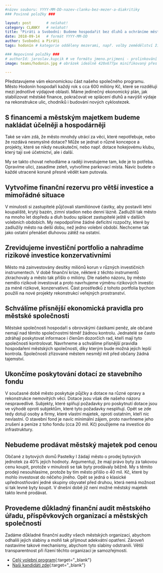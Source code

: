 ```yaml
---
#název souboru: YYYY-MM-DD-nazev-clanku-bez-mezer-a-diakritiky
### Povinné položky ###

layout: post       # nešahat!
category: CLANKY   # nešahat!
title: "Piráti a Svobodní: Budeme hospodařit bez dluhů a ochráníme městský majetek"
date: 2018-09-14   # formát YYYY-MM-DD
author: Svobodní a Piráti
tags: hodonín # kategorie odděleny mezerami, např. volby zemědělství životní-prostředí piráti (viz https://jihomoravsky.pirati.cz/tags/)

### Nepovinné položky ###
# authorId: jaroslav.kupcik # ve formátu jmeno.prijmeni - prolinkování s profilem přes uid
image: teams/hodonin.jpg # obrázek ideálně 420x677px minifikovaný přes https://tinypng.com/

---
```


Představujeme vám ekonomickou část našeho společného programu. Město Hodonín hospodaří každý rok s cca 600 milióny Kč, které se rozděluji mezi jednotlivé výdajové oblasti. Máme jedinečný ekonomický plán, jak stabilizovat městské finance, pokračovat ve splácení dluhů a navýšit výdaje na rekonstrukce ulic, chodníků i budování nových cyklostezek.

## S financemi a městským majetkem budeme nakládat účelněji a hospodárněji

Také se vám zdá, že město mnohdy utrácí za věci, které nepotřebuje, nebo že rozdává nesmyslné dotace? Může se jednat o různé koncepce a projekty, které se nikdy neuskuteční, nebo např. dotace hokejovému klubu, který tají své účetnictví, ale i další.

My se takto chovat nehodláme a raději investujeme tam, kde je to potřeba. Opravíme ulici, zasadíme zeleň, vytvoříme parkovací místa. Navíc budete o každé utracené koruně přesně vědět kam putovala.

## Vytvoříme finanční rezervu pro větší investice a mimořádné situace

V minulosti si zastupitelé půjčovali stamiliónové částky, aby postavili letní koupaliště, krytý bazén, zimní stadion nebo denní lázně. Zadlužili tak město na mnoho let dopředu a dluh budou splácet zastupitelé ještě v dalších volebních obdobích. My nepodpoříme žádné deficitní rozpočty, které by zadlužily město na delší dobu, než jedno volební období. Nechceme tak jako ostatní přenášet dluhovou zátěž na ostatní. 

## Zrevidujeme investiční portfolio a nahradíme rizikové investice konzervativními

Město má zainvestovány desítky miliónů korun v různých investičních instrumentech. V době finanční krize, některé z těchto instrumentů zkrachovaly a město tak přišlo o milióny. Dle našeho názoru, by město nemělo rizikově investovat a proto navrhujeme výměnu rizikových investic za méně rizikové, konzervativní. Část prostředků z tohoto portfolia bychom použili na nové projekty rekonstrukcí veřejných prostranství.

## Schválíme přísnější ekonomická pravidla pro městské společnosti

Městské společnosti hospodaří s obrovskými částkami peněz, ale občané nemají nad těmito společnostmi téměř žádnou kontrolu. Jednatelé se často zdráhají poskytovat informace i členům dozorčích rad, kteří mají tyto společnosti kontrolovat. Navrhneme a schválíme přísnější pravidla hospodaření městských společností, díky kterým bude možná jejich lepší kontrola. Společnosti zřizované městem nesmějí mít před občany žádná tajemství.

## Ukončíme poskytování dotací ze stavebního fondu

V současné době město poskytuje půjčky a dotace na různé opravy a rekonstrukce nemovitých věcí. Dotace jsou však dle našeho názoru nespravedlivé. Subjekty, které splňují požadavky pro poskytnutí dotace jsou ve výhodě oproti subjektům, které tyto požadavky nesplňují. Opět se zde tedy dotují osoby a firmy, které vlastní majetek, oproti ostatním, kteří nic nevlastní. O stavební fond je navíc minimální zájem, proto navrhneme jeho zrušení a peníze z toho fondu (cca 20 mil. Kč) použijeme na investice do infrastruktury.

## Nebudeme prodávat městský majetek pod cenou

Občané z bytových domů Pastelky I žádají město o prodej bytových jednotek za 40% jejich hodnoty. Argumentují, že mají právo byty za takovou cenu koupit, protože v minulosti se tak byty prodávaly běžně. My s těmito prodeji nesouhlasíme, protože by tím město přišlo o 40 mil. Kč, které by mohlo investovat do něčeho jiného. Opět se jedná o klasické upřednostňování jedné skupiny obyvatel před druhou, která nemá možnost si tak levné byty koupit. V dnešní době již není možné městský majetek takto levně prodávat. 

## Provedeme důkladný finanční audit městského úřadu, příspěvkových organizací a městských společností

Zadáme důkladné finanční audity všech městských organizací, abychom odhalili jejich slabiny a mohli tak přijmout adekvátní opatření. Zároveň nastavíme takové mechanismy, abychom tyto slabiny odstranili. Větší transparentnost při řízení těchto organizací je samozřejmostí.

- [Celý volební program](http://hodonin.svobodni.cz/program){:target="_blank"}
- [Naši kandidáti zde](http://hodonin.svobodni.cz/kandidati){:target="_blank"}
